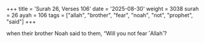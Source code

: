 +++
title = 'Surah 26, Verses 106'
date = '2025-08-30'
weight = 3038
surah = 26
ayah = 106
tags = ["allah", "brother", "fear", "noah", "not", "prophet", "said"]
+++

when their brother Noah said to them, “Will you not fear ˹Allah˺?